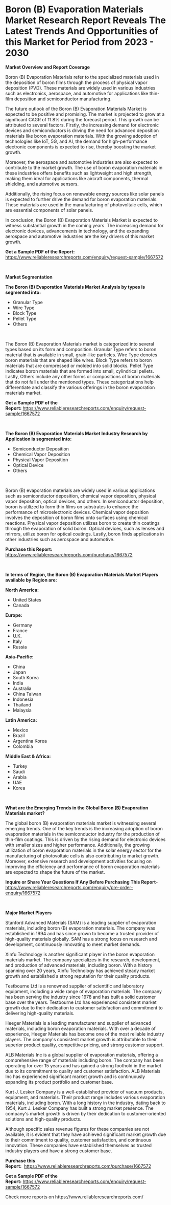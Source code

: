 <p><h1>Boron (B) Evaporation Materials Market Research Report Reveals The Latest Trends And Opportunities of this Market for Period from 2023 - 2030</h1></p><p><strong>Market Overview and Report Coverage</strong></p>
<p><p>Boron (B) Evaporation Materials refer to the specialized materials used in the deposition of boron films through the process of physical vapor deposition (PVD). These materials are widely used in various industries such as electronics, aerospace, and automotive for applications like thin-film deposition and semiconductor manufacturing.</p><p>The future outlook of the Boron (B) Evaporation Materials Market is expected to be positive and promising. The market is projected to grow at a significant CAGR of 11.8% during the forecast period. This growth can be attributed to several factors. Firstly, the increasing demand for electronic devices and semiconductors is driving the need for advanced deposition materials like boron evaporation materials. With the growing adoption of technologies like IoT, 5G, and AI, the demand for high-performance electronic components is expected to rise, thereby boosting the market growth.</p><p>Moreover, the aerospace and automotive industries are also expected to contribute to the market growth. The use of boron evaporation materials in these industries offers benefits such as lightweight and high strength, making them ideal for applications like aircraft components, thermal shielding, and automotive sensors.</p><p>Additionally, the rising focus on renewable energy sources like solar panels is expected to further drive the demand for boron evaporation materials. These materials are used in the manufacturing of photovoltaic cells, which are essential components of solar panels.</p><p>In conclusion, the Boron (B) Evaporation Materials Market is expected to witness substantial growth in the coming years. The increasing demand for electronic devices, advancements in technology, and the expanding aerospace and automotive industries are the key drivers of this market growth.</p></p>
<p><strong>Get a Sample PDF of the Report:</strong> <a href="https://www.reliableresearchreports.com/enquiry/request-sample/1667572">https://www.reliableresearchreports.com/enquiry/request-sample/1667572</a></p>
<p>&nbsp;</p>
<p><strong>Market Segmentation</strong></p>
<p><strong>The Boron (B) Evaporation Materials Market Analysis by types is segmented into:</strong></p>
<p><ul><li>Granular Type</li><li>Wire Type</li><li>Block Type</li><li>Pellet Type</li><li>Others</li></ul></p>
<p>&nbsp;</p>
<p><p>The Boron (B) Evaporation Materials market is categorized into several types based on its form and composition. Granular Type refers to boron material that is available in small, grain-like particles. Wire Type denotes boron materials that are shaped like wires. Block Type refers to boron materials that are compressed or molded into solid blocks. Pellet Type indicates boron materials that are formed into small, cylindrical pellets. Lastly, Others include any other forms or compositions of boron materials that do not fall under the mentioned types. These categorizations help differentiate and classify the various offerings in the boron evaporation materials market.</p></p>
<p><strong>Get a Sample PDF of the Report:</strong>&nbsp;<a href="https://www.reliableresearchreports.com/enquiry/request-sample/1667572">https://www.reliableresearchreports.com/enquiry/request-sample/1667572</a></p>
<p>&nbsp;</p>
<p><strong>The Boron (B) Evaporation Materials Market Industry Research by Application is segmented into:</strong></p>
<p><ul><li>Semiconductor Deposition</li><li>Chemical Vapor Deposition</li><li>Physical Vapor Deposition</li><li>Optical Device</li><li>Others</li></ul></p>
<p>&nbsp;</p>
<p><p>Boron (B) evaporation materials are widely used in various applications such as semiconductor deposition, chemical vapor deposition, physical vapor deposition, optical devices, and others. In semiconductor deposition, boron is utilized to form thin films on substrates to enhance the performance of microelectronic devices. Chemical vapor deposition involves the deposition of boron films onto surfaces using chemical reactions. Physical vapor deposition utilizes boron to create thin coatings through the evaporation of solid boron. Optical devices, such as lenses and mirrors, utilize boron for optical coatings. Lastly, boron finds applications in other industries such as aerospace and automotive.</p></p>
<p><strong>Purchase this Report:</strong>&nbsp; <a href="https://www.reliableresearchreports.com/purchase/1667572">https://www.reliableresearchreports.com/purchase/1667572</a></p>
<p>&nbsp;</p>
<p><strong>In terms of Region, the Boron (B) Evaporation Materials Market Players available by Region are:</strong></p>
<p>
    <p> <strong> North America: </strong>
        <ul>
            <li>United States</li>
            <li>Canada</li>
        </ul>
        </p> 
    <p> <strong> Europe: </strong>
        <ul>
            <li>Germany</li>
            <li>France</li>
            <li>U.K.</li>
            <li>Italy</li>
            <li>Russia</li>
        </ul>
        </p> 
    <p> <strong> Asia-Pacific: </strong>
        <ul>
            <li>China</li>
            <li>Japan</li>
            <li>South Korea</li>
            <li>India</li>
            <li>Australia</li>
            <li>China Taiwan</li>
            <li>Indonesia</li>
            <li>Thailand</li>
            <li>Malaysia</li>
        </ul>
        </p> 
    <p> <strong> Latin America: </strong>
        <ul>
            <li>Mexico</li>
            <li>Brazil</li>
            <li>Argentina Korea</li>
            <li>Colombia</li>
        </ul>
        </p> 
    <p> <strong> Middle East & Africa: </strong>
        <ul>
            <li>Turkey</li>
            <li>Saudi</li>
            <li>Arabia</li>
            <li>UAE</li>
            <li>Korea</li>
        </ul>
    </p>
    </p>
<p>&nbsp;</p>
<p><strong>What are the Emerging Trends in the Global Boron (B) Evaporation Materials market?</strong></p>
<p><p>The global boron (B) evaporation materials market is witnessing several emerging trends. One of the key trends is the increasing adoption of boron evaporation materials in the semiconductor industry for the production of thin-film coatings. This is driven by the rising demand for electronic devices with smaller sizes and higher performance. Additionally, the growing utilization of boron evaporation materials in the solar energy sector for the manufacturing of photovoltaic cells is also contributing to market growth. Moreover, extensive research and development activities focusing on improving the efficiency and performance of boron evaporation materials are expected to shape the future of the market.</p></p>
<p><strong>Inquire or Share Your Questions If Any Before Purchasing This Report</strong>- <a href="https://www.reliableresearchreports.com/enquiry/pre-order-enquiry/1667572">https://www.reliableresearchreports.com/enquiry/pre-order-enquiry/1667572</a></p>
<p>&nbsp;</p>
<p><strong>Major Market Players</strong></p>
<p><p>Stanford Advanced Materials (SAM) is a leading supplier of evaporation materials, including boron (B) evaporation materials. The company was established in 1994 and has since grown to become a trusted provider of high-quality materials globally. SAM has a strong focus on research and development, continuously innovating to meet market demands.</p><p>Xinfu Technology is another significant player in the boron evaporation materials market. The company specializes in the research, development, and production of advanced materials, including boron. With a history spanning over 20 years, Xinfu Technology has achieved steady market growth and established a strong reputation for their quality products.</p><p>Testbourne Ltd is a renowned supplier of scientific and laboratory equipment, including a wide range of evaporation materials. The company has been serving the industry since 1978 and has built a solid customer base over the years. Testbourne Ltd has experienced consistent market growth due to their dedication to customer satisfaction and commitment to delivering high-quality materials.</p><p>Heeger Materials is a leading manufacturer and supplier of advanced materials, including boron evaporation materials. With over a decade of experience, Heeger Materials has become one of the most reliable industry players. The company's consistent market growth is attributable to their superior product quality, competitive pricing, and strong customer support.</p><p>ALB Materials Inc is a global supplier of evaporation materials, offering a comprehensive range of materials including boron. The company has been operating for over 15 years and has gained a strong foothold in the market due to its commitment to quality and customer satisfaction. ALB Materials Inc has experienced significant market growth and is continuously expanding its product portfolio and customer base.</p><p>Kurt J. Lesker Company is a well-established provider of vacuum products, equipment, and materials. Their product range includes various evaporation materials, including boron. With a long history in the industry, dating back to 1954, Kurt J. Lesker Company has built a strong market presence. The company's market growth is driven by their dedication to customer-oriented solutions and high-quality products.</p><p>Although specific sales revenue figures for these companies are not available, it is evident that they have achieved significant market growth due to their commitment to quality, customer satisfaction, and continuous innovation. These companies have established themselves as trusted industry players and have a strong customer base.</p></p>
<p><strong>Purchase this Report:</strong>&nbsp;&nbsp;<a href="https://www.reliableresearchreports.com/purchase/1667572">https://www.reliableresearchreports.com/purchase/1667572</a></p>
<p></p>
<p><strong>Get a Sample PDF of the Report:</strong>&nbsp;<a href="https://www.reliableresearchreports.com/enquiry/request-sample/1667572">https://www.reliableresearchreports.com/enquiry/request-sample/1667572</a></p>
<p>Check more reports on https://www.reliableresearchreports.com/</p>